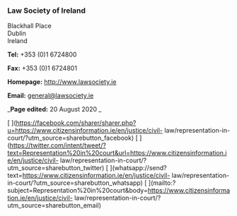 ###  Law Society of Ireland

Blackhall Place  
Dublin  
Ireland

**Tel:** +353 (0)1 6724800

**Fax:** +353 (0)1 6724801

**Homepage:** [ http://www.lawsociety.ie ](http://www.lawsociety.ie)

**Email:** [ general@lawsociety.ie ](mailto:general@lawsociety.ie)

_**Page edited:** 20 August 2020 _

[
](https://facebook.com/sharer/sharer.php?u=https://www.citizensinformation.ie/en/justice/civil-
law/representation-in-court/?utm_source=sharebutton_facebook) [
](https://twitter.com/intent/tweet/?text=Representation%20in%20court&url=https://www.citizensinformation.ie/en/justice/civil-
law/representation-in-court/?utm_source=sharebutton_twitter) [
](whatsapp://send?text=https://www.citizensinformation.ie/en/justice/civil-
law/representation-in-court/?utm_source=sharebutton_whatsapp) [
](mailto:?subject=Representation%20in%20court&body=https://www.citizensinformation.ie/en/justice/civil-
law/representation-in-court/?utm_source=sharebutton_email) [
](javascript:void\(0\))
